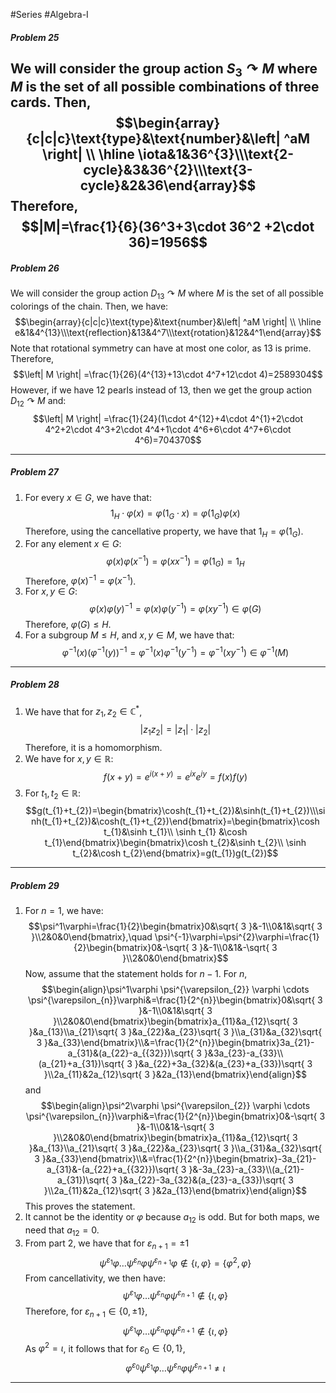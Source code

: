 #Series #Algebra-I 

##### Problem 25
We will consider the group action $S_{3} \curvearrowright M$ where $M$ is the set of all possible combinations of three cards. Then,
$$\begin{array}{c|c|c}\text{type}&\text{number}&\left| ^aM \right| \\ \hline \iota&1&36^{3}\\\text{2-cycle}&3&36^{2}\\\text{3-cycle}&2&36\end{array}$$Therefore, $$|M|=\frac{1}{6}(36^3+3\cdot 36^2 +2\cdot 36)=1956$$
---
##### Problem 26
We will consider the group action $D_{13} \curvearrowright M$ where $M$ is the set of all possible colorings of the chain. Then, we have: $$\begin{array}{c|c|c}\text{type}&\text{number}&\left| ^aM \right| \\ \hline e&1&4^{13}\\\text{reflection}&13&4^7\\\text{rotation}&12&4^1\end{array}$$
Note that rotational symmetry can have at most one color, as 13 is prime. Therefore,
$$\left|  M \right| =\frac{1}{26}(4^{13}+13\cdot 4^7+12\cdot 4)=2589304$$
However, if we have 12 pearls instead of 13, then we get the group action $D_{12} \curvearrowright M$ and:
$$\left| M \right| =\frac{1}{24}(1\cdot 4^{12}+4\cdot 4^{1}+2\cdot 4^2+2\cdot 4^3+2\cdot 4^4+1\cdot  4^6+6\cdot 4^7+6\cdot 4^6)=704370$$


---
##### Problem 27
1. For every $x\in G$, we have that:
	$$1_{H}\cdot \varphi(x)=\varphi(1_{G}\cdot x)=\varphi(1_{G})\varphi(x)$$Therefore, using the cancellative property, we have that $1_{H}=\varphi(1_{G})$.
2. For any element $x\in G$:
	$$\varphi(x)\varphi(x^{-1})=\varphi(x x^{-1})=\varphi(1_{G})=1_{H}$$
	Therefore, $\varphi(x)^{-1}=\varphi(x^{-1})$.
3. For $x,y\in G$:
	$$\varphi(x)\varphi(y)^{-1}=\varphi(x)\varphi(y^{-1})=\varphi(x y^{-1})\in \varphi (G)$$Therefore, $\varphi(G)\leq H$.
4. For a subgroup $M \leq H$, and $x,y\in M$, we have that:
	$$ \varphi^{-1}(x) (\varphi^{-1}(y))^{-1}=\varphi^{-1}(x)\varphi^{-1}(y^{-1})=\varphi^{-1}(x y^{-1})\in \varphi^{-1}(M)$$
---
##### Problem 28
1. We have that for $z_{1},z_{2}\in \mathbb{C}^*$, $$\left| z_{1}z_{2} \right| =\left| z_{1} \right| \cdot \left| z_{2} \right| $$Therefore, it is a homomorphism.
2. We have for $x,y\in \mathbb{R}$: $$f(x+y)=e^{i(x+y)}=e^{ix}e^{iy}=f(x)f(y)$$
3. For $t_{1},t_{2}\in \mathbb{R}$: $$g(t_{1}+t_{2})=\begin{bmatrix}\cosh(t_{1}+t_{2})&\sinh(t_{1}+t_{2})\\\sinh(t_{1}+t_{2})&\cosh(t_{1}+t_{2})\end{bmatrix}=\begin{bmatrix}\cosh t_{1}&\sinh t_{1}\\ \sinh t_{1} &\cosh t_{1}\end{bmatrix}\begin{bmatrix}\cosh t_{2}&\sinh t_{2}\\ \sinh t_{2}&\cosh t_{2}\end{bmatrix}=g(t_{1})g(t_{2})$$
---
##### Problem 29
1. For $n=1$, we have:
	$$\psi^1\varphi=\frac{1}{2}\begin{bmatrix}0&\sqrt{ 3 }&-1\\0&1&\sqrt{ 3 }\\2&0&0\end{bmatrix},\quad \psi^{-1}\varphi=\psi^{2}\varphi=\frac{1}{2}\begin{bmatrix}0&-\sqrt{ 3 }&-1\\0&1&-\sqrt{ 3 }\\2&0&0\end{bmatrix}$$
	Now, assume that the statement holds for $n-1$. For $n$,
	$$\begin{align}\psi^1\varphi \psi^{\varepsilon_{2}} \varphi \cdots \psi^{\varepsilon_{n}}\varphi&=\frac{1}{2^{n}}\begin{bmatrix}0&\sqrt{ 3 }&-1\\0&1&\sqrt{ 3 }\\2&0&0\end{bmatrix}\begin{bmatrix}a_{11}&a_{12}\sqrt{ 3 }&a_{13}\\a_{21}\sqrt{ 3 }&a_{22}&a_{23}\sqrt{ 3 }\\a_{31}&a_{32}\sqrt{ 3 }&a_{33}\end{bmatrix}\\&=\frac{1}{2^{n}}\begin{bmatrix}3a_{21}-a_{31}&(a_{22}-a_{{32}})\sqrt{ 3 }&3a_{23}-a_{33}\\(a_{21}+a_{31})\sqrt{ 3 }&a_{22}+3a_{32}&(a_{23}+a_{33})\sqrt{ 3 }\\2a_{11}&2a_{12}\sqrt{ 3 }&2a_{13}\end{bmatrix}\end{align}$$and
	$$\begin{align}\psi^2\varphi \psi^{\varepsilon_{2}} \varphi \cdots \psi^{\varepsilon_{n}}\varphi&=\frac{1}{2^{n}}\begin{bmatrix}0&-\sqrt{ 3 }&-1\\0&1&-\sqrt{ 3 }\\2&0&0\end{bmatrix}\begin{bmatrix}a_{11}&a_{12}\sqrt{ 3 }&a_{13}\\a_{21}\sqrt{ 3 }&a_{22}&a_{23}\sqrt{ 3 }\\a_{31}&a_{32}\sqrt{ 3 }&a_{33}\end{bmatrix}\\&=\frac{1}{2^{n}}\begin{bmatrix}-3a_{21}-a_{31}&-(a_{22}+a_{{32}})\sqrt{ 3 }&-3a_{23}-a_{33}\\(a_{21}-a_{31})\sqrt{ 3 }&a_{22}-3a_{32}&(a_{23}-a_{33})\sqrt{ 3 }\\2a_{11}&2a_{12}\sqrt{ 3 }&2a_{13}\end{bmatrix}\end{align}$$
	This proves the statement.
2. It cannot be the identity or $\varphi$ because $a_{12}$ is odd. But for both maps, we need that $a_{12}=0$.
3. From part 2, we have that for $\varepsilon_{n+1}= \pm 1$ $$\psi^{\varepsilon_{1}}\varphi\dots \psi^{\varepsilon_{n}}\varphi \psi^{\varepsilon_{n+1}}\varphi\notin\{\iota, \varphi\}=\{\varphi^{2}, \varphi\}$$From cancellativity, we then have:$$\psi^{\varepsilon_{1}}\varphi\dots \psi^{\varepsilon_{n}}\varphi \psi^{\varepsilon_{n+1}}\notin\{\iota, \varphi\}$$ Therefore, for $\varepsilon_{n+1}\in\{ 0,\pm 1 \}$,$$\psi^{\varepsilon_{1}}\varphi\dots \psi^{\varepsilon_{n}}\varphi \psi^{\varepsilon_{n+1}}\notin\{\iota, \varphi\}$$ As $\varphi^{2}=\iota$, it follows that for $\varepsilon_{0}\in \{ 0,1 \}$,$$\varphi^{\varepsilon_{0}}\psi^{\varepsilon_{1}}\varphi\dots \psi^{\varepsilon_{n}}\varphi \psi^{\varepsilon_{n+1}}\neq \iota$$
---